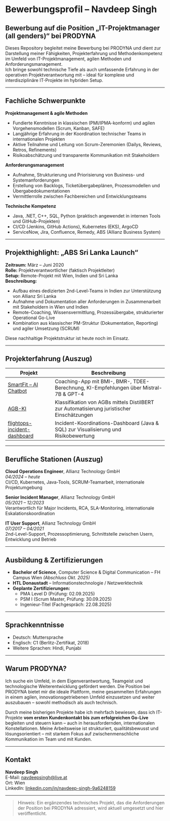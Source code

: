 # Bewerbungsprofil – Navdeep Singh  
## Bewerbung auf die Position „IT-Projektmanager (all genders)“ bei PRODYNA

Dieses Repository begleitet meine Bewerbung bei PRODYNA und dient zur Darstellung meiner Fähigkeiten, Projekterfahrung und Methodenkompetenz im Umfeld von IT-Projektmanagement, agilen Methoden und Anforderungsmanagement.  
Ich bringe sowohl technische Tiefe als auch umfassende Erfahrung in der operativen Projektverantwortung mit – ideal für komplexe und interdisziplinäre IT-Projekte im hybriden Setup.

---

## Fachliche Schwerpunkte

**Projektmanagement & agile Methoden**
- Fundierte Kenntnisse in klassischen (PMI/IPMA-konform) und agilen Vorgehensmodellen (Scrum, Kanban, SAFE)
- Langjährige Erfahrung in der Koordination technischer Teams in internationalen Projekten
- Aktive Teilnahme und Leitung von Scrum-Zeremonien (Dailys, Reviews, Retros, Refinements)
- Risikoabschätzung und transparente Kommunikation mit Stakeholdern

**Anforderungsmanagement**
- Aufnahme, Strukturierung und Priorisierung von Business- und Systemanforderungen
- Erstellung von Backlogs, Ticketübergabeplänen, Prozessmodellen und Übergabedokumentationen
- Vermittlerrolle zwischen Fachbereichen und Entwicklungsteams

**Technische Kompetenz**
- Java, .NET, C++, SQL, Python (praktisch angewendet in internen Tools und GitHub-Projekten)
- CI/CD (Jenkins, GitHub Actions), Kubernetes (EKS), ArgoCD
- ServiceNow, Jira, Confluence, Remedy, ABS (Allianz Business System)

---

## Projekthighlight: „ABS Sri Lanka Launch“

**Zeitraum:** März – Juni 2020  
**Rolle:** Projektverantwortlicher (faktisch Projektleiter)  
**Setup:** Remote-Projekt mit Wien, Indien und Sri Lanka  
**Beschreibung:**
- Aufbau eines dedizierten 2nd-Level-Teams in Indien zur Unterstützung von Allianz Sri Lanka
- Aufnahme und Dokumentation aller Anforderungen in Zusammenarbeit mit Stakeholdern in Wien und Indien
- Remote-Coaching, Wissensvermittlung, Prozessübergabe, strukturierter Operational Go-Live
- Kombination aus klassischer PM-Struktur (Dokumentation, Reporting) und agiler Umsetzung (SCRUM)

Diese nachhaltige Projektstruktur ist heute noch im Einsatz.

---

## Projekterfahrung (Auszug)

| Projekt | Beschreibung |
|--------|--------------|
| [SmartFit – AI Chatbot](https://github.com/NavdeepSingh1994/smartfit-chatbot) | Coaching-App mit BMI-, BMR-, TDEE-Berechnung, KI-Empfehlungen über Mistral-7B & GPT-4 |
| [AGB-KI](https://github.com/NavdeepSingh1994/AGB-KI) | Klassifikation von AGBs mittels DistilBERT zur Automatisierung juristischer Einschätzungen |
| [flightops-incident-dashboard](https://github.com/NavdeepSingh1994/IKF) | Incident-Koordinations-Dashboard (Java & SQL) zur Visualisierung und Risikobewertung |

---

## Berufliche Stationen (Auszug)

**Cloud Operations Engineer**, Allianz Technology GmbH  
*04/2024 – heute*  
CI/CD, Kubernetes, Java-Tools, SCRUM-Teamarbeit, internationale Projektumgebung

**Senior Incident Manager**, Allianz Technology GmbH  
*05/2021 – 12/2023*  
Verantwortlich für Major Incidents, RCA, SLA-Monitoring, internationale Eskalationskoordination

**IT User Support**, Allianz Technology GmbH  
*07/2017 – 04/2021*  
2nd-Level-Support, Prozessoptimierung, Schnittstelle zwischen Usern, Entwicklung und Betrieb

---

## Ausbildung & Zertifizierungen

- **Bachelor of Science**, Computer Science & Digital Communication – FH Campus Wien *(Abschluss Okt. 2025)*  
- **HTL Donaustadt** – Informationstechnologie / Netzwerktechnik  
- **Geplante Zertifizierungen:**
  - PMA Level D (Prüfung: 02.09.2025)
  - PSM I (Scrum Master, Prüfung: 30.09.2025)
  - Ingenieur-Titel (Fachgespräch: 22.08.2025)

---

## Sprachkenntnisse

- Deutsch: Muttersprache  
- Englisch: C1 (Berlitz-Zertifikat, 2018)  
- Weitere Sprachen: Hindi, Punjabi

---

## Warum PRODYNA?

Ich suche ein Umfeld, in dem Eigenverantwortung, Teamgeist und technologische Weiterentwicklung gefördert werden. Die Position bei PRODYNA bietet mir die ideale Plattform, meine gesammelten Erfahrungen in einem agilen, innovationsgetriebenen Umfeld einzusetzen und weiter auszubauen – sowohl methodisch als auch technisch.

Durch meine bisherigen Projekte habe ich mehrfach bewiesen, dass ich IT-Projekte **vom ersten Kundenkontakt bis zum erfolgreichen Go-Live** begleiten und steuern kann – auch in herausfordernden, internationalen Konstellationen. Meine Arbeitsweise ist strukturiert, qualitätsbewusst und lösungsorientiert – mit starkem Fokus auf zwischenmenschliche Kommunikation im Team und mit Kunden.

---

## Kontakt

**Navdeep Singh**  
E-Mail: navdeepsingh@live.at  
Ort: Wien  
LinkedIn: [linkedin.com/in/navdeep-singh-9a6248159](https://www.linkedin.com/in/navdeep-singh-9a6248159)

---

> Hinweis: Ein ergänzendes technisches Projekt, das die Anforderungen der Position bei PRODYNA adressiert, wird aktuell umgesetzt und hier veröffentlicht.

